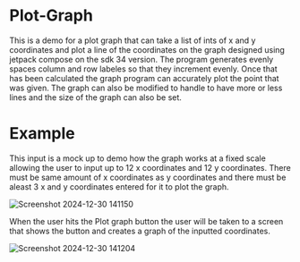# Plot-Graph
This is a demo for a plot graph that can take a list of ints of x and y coordinates and plot a line of the coordinates on the graph designed using jetpack compose on the sdk 34 version. The program generates evenly spaces column and row labeles so that they increment evenly.
Once that has been calculated the graph program can accurately plot the point that was given. The graph can also be modified to handle to have more or less lines and the size of the graph can also be set. 

# Example
This input is a mock up to demo how the graph works at a fixed scale allowing the user to input up to 12 x coordinates and 12 y coordinates. There must be same amount of x coordinates as y coordinates and there must be aleast 3 x and y coordinates entered for it to plot the graph. 

![Screenshot 2024-12-30 141150](https://github.com/user-attachments/assets/7cbeafa7-d8f3-4a68-af45-2ab005e998b9)

When the user hits the Plot graph button the user will be taken to a screen that shows the button and creates a graph of the inputted coordinates.

![Screenshot 2024-12-30 141204](https://github.com/user-attachments/assets/cc0cd762-feb1-49b2-bb6e-ace27addebd5)

